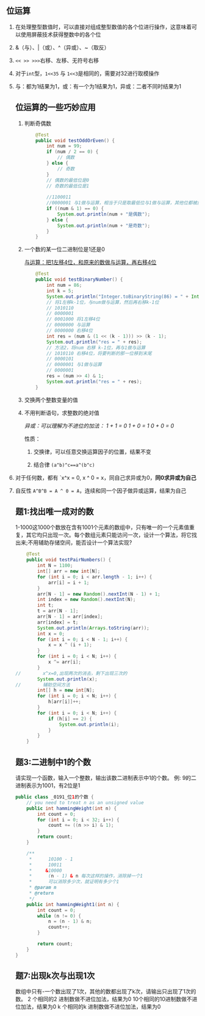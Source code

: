 ##     位运算

1. 在处理整型数值时，可以直接对组成整型数值的各个位进行操作，这意味着可以使用屏蔽技术获得整数中的各个位

2. &（与）、|（或）、^（异或）、~（取反）

3. `<< >> >>>`右移、左移、无符号右移

4. 对于`int`型，`1<<35` 与 `1<<3`是相同的，需要对32进行取模操作

5. 与：都为1结果为1，或：有一个为1结果为1，异或：二者不同时结果为1

   

   ## 位运算的一些巧妙应用

   1. 判断奇偶数

      ```java
          @Test
          public void testOddOrEven() {
              int num = 99;
              if (num / 2 == 0) {
                  // 偶数
              } else {
                  // 奇数
              }
              // 偶数的最低位是0
              // 奇数的最低位是1
              
              //1100011
              //0000001 与1做与运算，相当于只是取最低位与1做与运算，其他位都被屏蔽了
              if ((num & 1) == 0) {
                  System.out.println(num + "是偶数");
              } else {
                  System.out.println(num + "是奇数");
              }
          }
      ```

      

   2. 一个数的某一位二进制位是1还是0

      <u>与运算：把1左移4位，和原来的数做与运算，再右移4位</u>

      ```java
          @Test
          public void testBinaryNumber() {
              int num = 86;
              int k = 5;
              System.out.println("Integer.toBinaryString(86) = " + Integer.toBinaryString(num));
              // 将1左移k-1位，与num做与运算，然后再右移k-1位
              // 1010110
              // 0000001
              // 0001000 将1左移4位
              // 0000000 与运算
              // 0000000 右移4位
              int res = (num & (1 << (k - 1))) >> (k - 1);
              System.out.println("res = " + res);
              // 方法2，将num 右移 k-1位，再与1做与运算
              // 1010110 右移4位，将要判断的那一位移到末尾
              // 0000101
              // 0000001 与1做与运算
              // 0000001
              res = (num >> 4) & 1;
              System.out.println("res = " + res);
          }
      ```

   3. 交换两个整数变量的值

   4. 不用判断语句，求整数的绝对值 

      *异或：可以理解为不进位的加法： 1 + 1 = 0 1 + 0 = 1 0 + 0 = 0*

      性质：

      1. 交换律，可以任意交换运算因子的位置，结果不变
      
      2. 结合律 `(a^b)^c==a^(b^c)`
      
3. 对于任何数，都有 `x^x = 0, x ^ 0 = x，同自己求异或为0，**同0求异或为自己**
      
4. 自反性 `A^B^B = A ^ 0 = A`，连续和同一个因子做异或运算，结果为自己
      
         
      
      ## 题1:找出唯一成对的数
      
      1-1000这1000个数放在含有1001个元素的数组中，只有唯一的一个元素值重复，其它均只出现一次。每个数组元素只能访问一次，设计一个算法，将它找出来;不用辅助存储空间，能否设计一个算法实现?
      
      ```java
          @Test
          public void testPairNumbers() {
              int N = 1100;
              int[] arr = new int[N];
              for (int i = 0; i < arr.length - 1; i++) {
                  arr[i] = i + 1;
              }
              arr[N - 1] = new Random().nextInt(N - 1) + 1;
              int index = new Random().nextInt(N);
              int t;
              t = arr[N - 1];
              arr[N - 1] = arr[index];
              arr[index] = t;
              System.out.println(Arrays.toString(arr));
              int x = 0;
              for (int i = 0; i < N - 1; i++) {
                  x = x ^ (i + 1);
              }
              for (int i = 0; i < N; i++) {
                  x ^= arr[i];
              }
      //		x^x=0,出现两次的消去，剩下出现三次的
              System.out.println(x);
      //        辅助空间方法
              int[] h = new int[N];
              for (int i = 0; i < N; i++) {
                  h[arr[i]]++;
              }
              for (int i = 0; i < N; i++) {
                  if (h[i] == 2) {
                      System.out.println(i);
                  }
              }
          }
      ```
      
      ## 题3:二进制中1的个数
      
      请实现一个函数，输入一个整数，输出该数二进制表示中1的个数。
      例: 9的二进制表示为1001，有2位是1
      
      ```java
      public class _0191_位1的个数 {
          // you need to treat n as an unsigned value
          public int hammingWeight(int n) {
              int count = 0;
              for (int i = 0; i < 32; i++) {
                  count += ((n >> i) & 1);
              }
              return count;
          }
      
          /**
           *      10100 - 1
           *      10011
           *     &10000
           *      (n - 1) & n 每次这样的操作，消除掉一个1
           *      可以消除多少次，就证明有多少个1
           * @param n
           * @return
           */
          public int hammingWeight1(int n) {
              int count = 0;
              while (n != 0) {
                  n = (n - 1) & n;
                  count++;
              }
      
              return count;
          }
      }
      ```
      
      ## 题7:出现k次与出现1次
      
      数组中只有-一个数出现了1次，其他的数都出现了k次，请输出只出现了1次的数。
      2 个相同的2 进制数做不进位加法，结果为0
      10个相同的10进制数做不进位加法，结果为0
      k 个相同的k 进制数做不进位加法，结果为0
      
      
      
      

